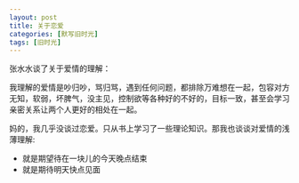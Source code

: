 ```yaml
---
layout: post
title: 关于恋爱
categories: [默写旧时光]
tags: [旧时光]
---
```


张水水谈了关于爱情的理解：

> 
我理解的爱情是吵归吵，骂归骂，遇到任何问题，都排除万难想在一起，包容对方无知，软弱，坏脾气，没主见，控制欲等各种好的不好的，目标一致，甚至会学习亲密关系让两个人更好的相处在一起。

妈的，我几乎没谈过恋爱。只从书上学习了一些理论知识。那我也谈谈对爱情的浅薄理解:

- 就是期望待在一块儿的今天晚点结束
- 就是期待明天快点见面

